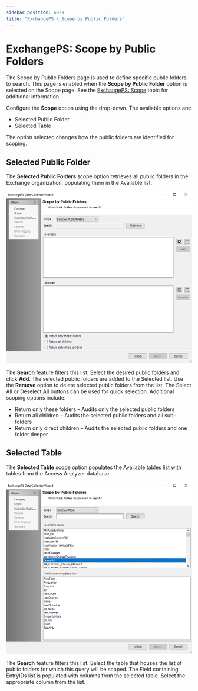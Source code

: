 ```yaml
---
sidebar_position: 6029
title: "ExchangePS:\_Scope by Public Folders"
---
```


# ExchangePS: Scope by Public Folders

The Scope by Public Folders page is used to define specific public folders to search. This page is enabled when the **Scope by Public Folder** option is selected on the Scope page. See the [ExchangePS: Scope](Scope "ExchangePS: Scope") topic for additional information.

Configure the **Scope** option using the drop-down. The available options are:

* Selected Public Folder
* Selected Table

The option selected changes how the public folders are identified for scoping.

## Selected Public Folder

The **Selected Public Folders** scope option retrieves all public folders in the Exchange organization, populating them in the Available list.

![ExchangePS Data Collector Wizard Scope by Public Folders page with Selected Public Folders option](../../../../../../../static/images/AccessAnalyzer_12.0/Content/Resources/Images/EnterpriseAuditor/Admin/DataCollector/ExchangePS/ScopePublicFolders.png "ExchangePS Data Collector Wizard Scope by Public Folders page with Selected Public Folders option")

The **Search** feature filters this list. Select the desired public folders and click **Add**. The selected public folders are added to the Selected list. Use the **Remove** option to delete selected public folders from the list. The Select All or Deselect All buttons can be used for quick selection. Additional scoping options include:

* Return only these folders – Audits only the selected public folders
* Return all children – Audits the selected public folders and all sub-folders
* Return only direct children – Audits the selected public folders and one folder deeper

## Selected Table

The **Selected Table** scope option populates the Available tables list with tables from the Access Analyzer database.

![ExchangePS Data Collector Wizard Scope by Public Folders page with Selected Table option](../../../../../../../static/images/AccessAnalyzer_12.0/Content/Resources/Images/EnterpriseAuditor/Admin/DataCollector/ExchangePS/ScopePublicFoldersSelectedTable.png "ExchangePS Data Collector Wizard Scope by Public Folders page with Selected Table option")

The **Search** feature filters this list. Select the table that houses the list of public folders for which this query will be scoped. The Field containing EntryIDs list is populated with columns from the selected table. Select the appropriate column from the list.